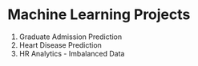 # Machine Learning Projects
1. Graduate Admission Prediction
2. Heart Disease Prediction
3. HR Analytics - Imbalanced Data

